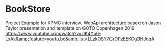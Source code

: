 # BookStore
Project Example for KPMG interview. 
WebApi architecture based on Jason Taylor  presentation and template on GOTO Copenhagen 2019 
https://www.youtube.com/watch?v=dK4Yb6-LxAk&amp;feature=youtu.be&amp;list=LLzkOSY7CrOPzEEKCg3HJqqA
